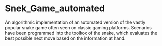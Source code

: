 # Snek_Game_automated

An algorithmic implementation of an automated version of the vastly popular snake game often seen on classic gaming platforms. Scenarios have been programmed into the toolbox of the snake, which evaluates the best possible next move based on the information at hand.
